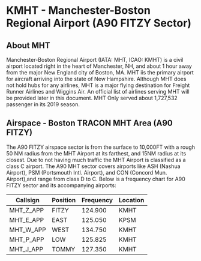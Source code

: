 # KMHT - Manchester-Boston Regional Airport (A90 FITZY Sector)

## About MHT
Manchester-Boston Regional Airport (IATA: MHT, ICAO: KMHT) is a civil airport located right in the heart of Manchester, NH, and about 1 hour away from the major New England city of Boston, MA. MHT iis the primary airport for aircraft arriving into the state of New Hampshire. Although MHT does not hold hubs for any airlines, MHT is a major flying destination for Freight Runner Airlines and Wiggins Air. An official list of airlines serving MHT will be provided later in this document. MHT Only served about 1,727,532 passenger in its 2019 season.

## Airspace - Boston TRACON MHT Area (A90 FITZY)
The A90 FITZY airspace sector is from the surface to 10,000FT with a rough 50 NM radius from the MHT Airport at its farthest, and 15NM radius at its closest. Due to not having much traffic the MHT Airport is classified as a class C airport. The A90 MHT sector covers airports like ASH (Nashua Airport), PSM (Portsmouth Intl. Airport), and CON (Concord Mun. Airport),and range from class D to C. Below is a frequency chart for A90 FITZY sector and its accompanying airports:

| Callsign | Position | Frequency | Location |
|----------|----------|-----------|----------|
| MHT_Z_APP | FITZY | 124.900 | KMHT |
| MHT_E_APP | EAST | 125.050 | KPSM |
| MHT_W_APP | WEST | 134.750 | KMHT |
| MHT_P_APP | LOW | 125.825 | KMHT |
| MHT_J_APP | TOMMY | 127.350 | KMHT |
